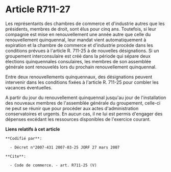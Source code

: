# Article R711-27

Les représentants des chambres de commerce et d'industrie autres que les présidents, membres de droit, sont élus pour cinq
ans. Toutefois, si leur compagnie est mise en renouvellement une année autre que celle du renouvellement quinquennal, leur
mandat vient automatiquement à expiration et la chambre de commerce et d'industrie procède dans les conditions prévues à
l'article R. 711-25 à de nouvelles désignations. Si un groupement interconsulaire est créé dans la période qui sépare deux
élections quinquennales consulaires, les membres de son assemblée générale sont renouvelés lors du prochain renouvellement
quinquennal.

Entre deux renouvellements quinquennaux, des désignations peuvent intervenir dans les conditions fixées à l'article R. 711-25
pour combler les vacances éventuelles.

A partir du jour du renouvellement quinquennal jusqu'au jour de l'installation des nouveaux membres de l'assemblée générale
du groupement, celle-ci ne peut se réunir que pour procéder aux actes d'administration conservatoires et urgents. En aucun
cas, il ne lui est permis d'engager des dépenses excédant les ressources disponibles de l'exercice courant.

**Liens relatifs à cet article**

	**Codifié par**:

	  - Décret n°2007-431 2007-03-25 JORF 27 mars 2007

	**Cite**:

	  - Code de commerce. - art. R711-25 (V)
